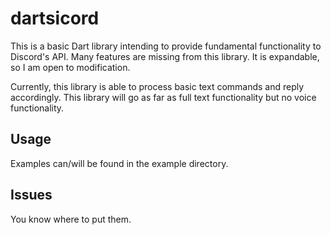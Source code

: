 # dartsicord

This is a basic Dart library intending to provide fundamental functionality to Discord's API.
Many features are missing from this library. It is expandable, so I am open to modification.

Currently, this library is able to process basic text commands and reply accordingly.
This library will go as far as full text functionality but no voice functionality.

## Usage

Examples can/will be found in the example directory.

## Issues

You know where to put them.